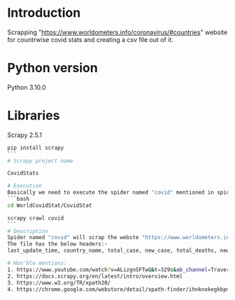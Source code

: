 # Introduction

Scrapping "https://www.worldometers.info/coronavirus/#countries" website for countrwise covid stats and creating a csv file out of it.

# Python version

Python 3.10.0

# Libraries

Scrapy 2.5.1
````bash
pip install scrapy
```
# Scrapy project name

CovidStats

# Execution
Basically we need to execute the spider named "covid" mentioned in spiders/DataParser.py
```bash
cd WorldCovidStat/CovidStat

scrapy crawl covid
```
# Description
Spider named "covid" will scrap the webste "https://www.worldometers.info/coronavirus/#countries" in order to find out the table data displayed. After running the Execution steps, this will generate some logs generated by the scrapy library and a csv file will be dumped named WorldCovidStat\CovidStats\worldometer_corona_stat.csv
The file has the below headers:-
last_update_time, country_name, total_case, new_case, total_deaths, new_deaths, total_recovered, active_cases, critical_cases, total_case_per_million, total_death_per_million, total_tests, total_tests_per_million

# Hon'ble mentions:
1. https://www.youtube.com/watch?v=ALizgnSFTwQ&t=329s&ab_channel=TraversyMedia
2. https://docs.scrapy.org/en/latest/intro/overview.html
3. https://www.w3.org/TR/xpath20/
4. https://chrome.google.com/webstore/detail/xpath-finder/ihnknokegkbpmofmafnkoadfjkhlogph?hl=en  [This is a very useful extension for finding XPath]
